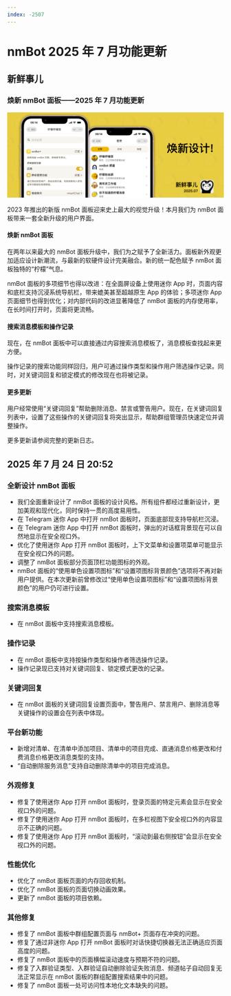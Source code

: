 ```yaml
---
index: -2507
---
```


# nmBot 2025 年 7 月功能更新

## 新鲜事儿

### 焕新 nmBot 面板——2025 年 7 月功能更新

![](../img/update-pictures/nmbot-2507.png)

2023 年推出的新版 nmBot 面板迎来史上最大的视觉升级！本月我们为 nmBot 面板带来一套全新升级的用户界面。

#### 焕新 nmBot 面板

在两年以来最大的 nmBot 面板升级中，我们为之赋予了全新活力。面板新外观更加适应设计新潮流，与最新的软硬件设计完美融合。新的统一配色赋予 nmBot 面板独特的“柠檬”气息。

nmBot 面板的多项细节也得以改进：在全面屏设备上使用迷你 App 时，页面内容和底栏支持沉浸系统导航栏，带来媲美甚至超越原生 App 的体验；多项迷你 App 页面细节也得到优化；对内部代码的改进显著降低了 nmBot 面板的内存使用率，在长时间打开时，页面将更流畅。

#### 搜索消息模板和操作记录

现在，在 nmBot 面板中可以直接通过内容搜索消息模板了，消息模板查找起来更方便。

操作记录的搜索功能同样回归，用户可通过操作类型和操作用户筛选操作记录。同时，对关键词回复和锁定模式的修改现在也将被记录。

#### 更多更新

用户经常使用“关键词回复”帮助删除消息、禁言或警告用户。现在，在关键词回复列表中，设置了这些操作的关键词回复将突出显示，帮助群组管理员快速定位并调整操作。

更多更新请参阅完整的更新日志。

## 2025 年 7 月 24 日 20:52

### 全新设计 nmBot 面板

- 我们全面重新设计了 nmBot 面板的设计风格。所有组件都经过重新设计，更加美观和现代化，同时保持一贯的高度易用性。
- 在 Telegram 迷你 App 中打开 nmBot 面板时，页面底部现支持导航栏沉浸。
- 在 Telegram 迷你 App 中打开 nmBot 面板时，弹出的对话框背景现在可以自然地显示在安全视口外。
- 优化了使用迷你 App 打开 nmBot 面板时，上下文菜单和设置项菜单可能显示在安全视口外的问题。
- 调整了 nmBot 面板部分页面顶栏功能图标的外观。
- nmBot 面板的“使用单色设置项图标”和“设置项图标背景颜色”选项将不再对新用户提供。在本次更新前曾修改过“使用单色设置项图标”和“设置项图标背景颜色”的用户仍可进行设置。

### 搜索消息模板

- 在 nmBot 面板中支持搜索消息模板。

### 操作记录

- 在 nmBot 面板中支持按操作类型和操作者筛选操作记录。
- 操作记录现已支持对关键词回复、锁定模式更改的记录。

### 关键词回复

- 在 nmBot 面板的关键词回复设置页面中，警告用户、禁言用户、删除消息等关键操作的设置会在列表中体现。

### 平台新功能

- 新增对清单、在清单中添加项目、清单中的项目完成、直通消息价格更改和付费消息价格更改消息类型的支持。
- “自动删除服务消息”支持自动删除清单中的项目完成消息。

### 外观修复

- 修复了使用迷你 App 打开 nmBot 面板时，登录页面的特定元素会显示在安全视口外的问题。
- 修复了使用迷你 App 打开 nmBot 面板时，在多栏视图下安全视口外的内容显示不正确的问题。
- 修复了使用迷你 App 打开 nmBot 面板时，“滚动到最右侧按钮”会显示在安全视口外的问题。

### 性能优化

- 优化了 nmBot 面板页面的内存回收机制。
- 优化了 nmBot 面板的页面切换动画效果。
- 更新了 nmBot 面板的项目依赖。

### 其他修复

- 修复了 nmBot 面板中群组配置页面与 nmBot+ 页面存在冲突的问题。
- 修复了通过非迷你 App 打开 nmBot 面板时对话快捷切换器无法正确适应页面高度的问题。
- 修复了 nmBot 面板中的页面横幅滚动速度与预期不符的问题。
- 修复了入群验证类型、入群验证自动删除验证失败消息、频道帖子自动回复无法正常显示在 nmBot 面板的群组配置搜索结果中的问题。
- 修复了 nmBot 面板一处可访问性本地化文本缺失的问题。
